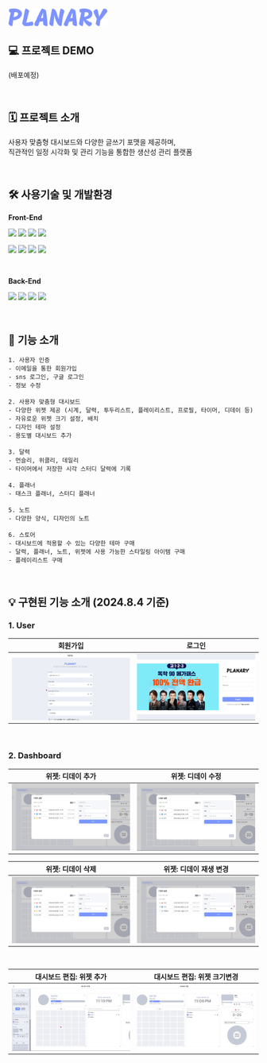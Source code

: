 <img src="https://raw.githubusercontent.com/7581058/images/af10833dd3f44550eaa493d26d9ed9b34c4d9578/planary/logo_primary.svg" width=200 />

</br>

## :computer: 프로젝트 DEMO

(배포예정)

</br>

## 🗓️ 프로젝트 소개

사용자 맞춤형 대시보드와 다양한 글쓰기 포맷을 제공하며,  
직관적인 일정 시각화 및 관리 기능을 통합한 생산성 관리 플랫폼

</br>

## 🛠️️ 사용기술 및 개발환경

**Front-End**

<p>
<img src="https://img.shields.io/badge/React-61DAFB?style=flat&logo=React&logoColor=white" />
<img src="https://img.shields.io/badge/TypeScript-3178C6?style=flat&logo=TypeScript&logoColor=white" />
<img src="https://img.shields.io/badge/Emotion-DB7093?style=flat&logo=emotion&logoColor=white" />
<img src="https://img.shields.io/badge/Recoil-3578E5?style=flat&logo=recoil&logoColor=white" />  
  </p>
  <p>
<img src="https://img.shields.io/badge/Vite-646CFF?style=flat&logo=Vite&logoColor=white"/>
<img src="https://img.shields.io/badge/Vitest-6E9F18?style=flat&logo=vitest&logoColor=white"/>
<img src="https://img.shields.io/badge/npm-CB3837?style=flat&logo=npm&logoColor=white"/>
<img src="https://img.shields.io/badge/Visual Studio Code-007ACC?style=flat&logo=Visual Studio Code&logoColor=white"/>
</p>

</br>

**Back-End**

<p>
<img src="https://img.shields.io/badge/Node.js-5FA04E?style=flat&logo=nodedotjs&logoColor=white" />
<img src="https://img.shields.io/badge/Express-000000?style=flat&logo=express&logoColor=white" />
<img src="https://img.shields.io/badge/MySQL-4479A1?style=flat&logo=mysql&logoColor=white" />
<img src="https://img.shields.io/badge/Visual Studio Code-007ACC?style=flat&logo=Visual Studio Code&logoColor=white"/>
</p>

</br>

## :mag_right: 기능 소개

```
1. 사용자 인증
- 이메일을 통한 회원가입
- sns 로그인, 구글 로그인
- 정보 수정

2. 사용자 맞춤형 대시보드
- 다양한 위젯 제공 (시계, 달력, 투두리스트, 플레이리스트, 프로필, 타이머, 디데이 등)
- 자유로운 위젯 크기 설정, 배치
- 디자인 테마 설정
- 용도별 대시보드 추가

3. 달력
- 먼슬리, 위클리, 데일리
- 타이머에서 저장한 시각 스터디 달력에 기록

4. 플래너
- 태스크 플래너, 스터디 플래너

5. 노트
- 다양한 양식, 디자인의 노트

6. 스토어
- 대시보드에 적용할 수 있는 다양한 테마 구매
- 달력, 플래너, 노트, 위젯에 사용 가능한 스타일링 아이템 구매
- 플레이리스트 구매

```

</br>

## :bulb: 구현된 기능 소개 (2024.8.4 기준)

### 1. User

|                                            회원가입                                             |                                                로그인                                                |
| :---------------------------------------------------------------------------------------------: | :--------------------------------------------------------------------------------------------------: |
| <img src="https://github.com/7581058/images/blob/main/planary/signup.gif?raw=true" width=300 /> | <img src="https://github.com/7581058/images/blob/main/planary/login%20(1).gif?raw=true" width=300 /> |

</br>

### 2. Dashboard

|                                         위젯: 디데이 추가                                         |                                         위젯: 디데이 수정                                          |
| :-----------------------------------------------------------------------------------------------: | :------------------------------------------------------------------------------------------------: |
| <img src="https://github.com/7581058/images/blob/main/planary/dday_add.gif?raw=true" width=300 /> | <img src="https://github.com/7581058/images/blob/main/planary/dday_edit.gif?raw=true" width=300 /> |

|                                          위젯: 디데이 삭제                                           |                                         위젯: 디데이 재생 변경                                          |
| :--------------------------------------------------------------------------------------------------: | :-----------------------------------------------------------------------------------------------------: |
| <img src="https://github.com/7581058/images/blob/main/planary/dday_delete.gif?raw=true" width=300 /> | <img src="https://github.com/7581058/images/blob/main/planary/dday_play_stop.gif?raw=true" width=300 /> |

</br>

|                                      대시보드 편집: 위젯 추가                                       |                                     대시보드 편집: 위젯 크기변경                                     |
| :-------------------------------------------------------------------------------------------------: | :--------------------------------------------------------------------------------------------------: |
| <img src="https://github.com/7581058/images/blob/main/planary/widget_add.gif?raw=true" width=300 /> | <img src="https://github.com/7581058/images/blob/main/planary/edit_resize.gif?raw=true" width=300 /> |
